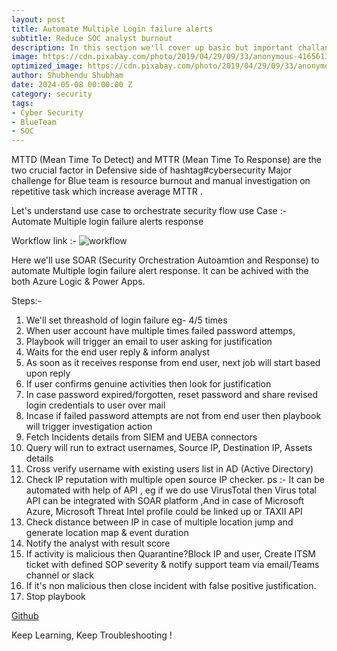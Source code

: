 ```yaml
---
layout: post
title: Automate Multiple Login failure alerts 
subtitle: Reduce SOC analyst burnout
description: In this section we'll cover up basic but important challange faced by SOC analyst bu automating the multiple login failure alerts response 
image: https://cdn.pixabay.com/photo/2019/04/29/09/33/anonymous-4165613_1280.jpg
optimized_image: https://cdn.pixabay.com/photo/2019/04/29/09/33/anonymous-4165613_1280.jpg
author: Shubhendu Shubham
date: 2024-05-08 00:00:00 Z
category: security
tags:
- Cyber Security
- BlueTeam
- SOC
---
```

MTTD (Mean Time To Detect) and MTTR (Mean Time To Response) are the two crucial factor in Defensive side of hashtag#cybersecurity
Major challenge for Blue team is resource burnout and manual investigation on repetitive task which increase average MTTR .

Let's understand use case to orchestrate security flow 
use Case :- Automate Multiple login failure alerts response 

Workflow link :- 
![workflow](https://raw.githubusercontent.com/sivolko/Awesome-Security-Analyst-tools/main/security-automation/use-cases/image.png)

Here we'll use SOAR (Security Orchestration Autoamtion and Response) to automate Multiple login failure alert response. It can be achived with the both Azure Logic & Power Apps.

Steps:-

1. We'll set threashold of login failure eg- 4/5 times
2. When user account have multiple times failed password attemps,
3. Playbook will trigger an email to user asking for justification
4. Waits for the end user reply & inform analyst
5. As soon as it receives response from end user, next job will start based upon reply
6. If user confirms genuine activities then look for justification
7. In case password expired/forgotten, reset password and share revised login credentials to user over mail
8. Incase if failed password attempts are not from end user then playbook will trigger investigation action
9. Fetch Incidents details from SIEM and UEBA connectors
10. Query will run to extract usernames, Source IP, Destination IP, Assets details
11. Cross verify username with existing users list in AD (Active Directory)
12. Check IP reputation with multiple open source IP checker. ps :- It can be automated with help of API , eg if we do use VirusTotal then Virus total API can be integrated with SOAR platform ,And in case of Microsoft Azure, Microsoft Threat Intel profile could be linked up or TAXII API
13. Check distance between IP in case of multiple location jump and generate location map & event duration
14. Notify the analyst with result score
15. If activity is malicious then Quarantine?Block IP and user, Create ITSM ticket with defined SOP severity & notify support team via email/Teams channel or slack
16. If it's non malicious then close incident with false positive justification.
17. Stop playbook

[Github](https://github.com/sivolko/Awesome-Security-Analyst-tools/blob/main/security-automation/use-cases/multiple-login-failure-alert-response.md)

Keep Learning, Keep Troubleshooting ! 